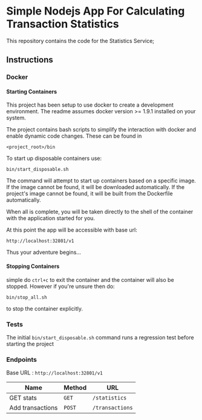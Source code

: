 # Simple Nodejs App For Calculating Transaction Statistics

This repository contains the code for the Statistics Service;

## Instructions

### Docker

#### Starting Containers

This project has been setup to use docker to create a development environment. The readme assumes docker version >= 1.9.1 installed on your system.

The project contains bash scripts to simplify the interaction with docker and enable dynamic code changes. These can be found in
```
<project_root>/bin
```

To start up disposable containers use:

```
bin/start_disposable.sh
```

The command will attempt to start up containers based on a specific image. If the image cannot be found, it will be downloaded automatically.
If the project's image cannot be found, it will be built from the Dockerfile automatically.

When all is complete, you will be taken directly to the shell of the container with the application started for you.

At this point the app will be accessible with base url:

    http://localhost:32801/v1


Thus your adventure begins... 

#### Stopping Containers

simple do ```ctrl+c``` to exit the container and the container will also be stopped. However if you're unsure then do:
```
bin/stop_all.sh
```
to stop the container explicitly.

### Tests

The initial ```bin/start_disposable.sh``` command runs a regression test before starting the project

### Endpoints
Base URL : `http://localhost:32801/v1`

| Name   | Method      | URL                  |
| ---    | ---         | ---                  |
| GET stats   | `GET`       | `/statistics`           |
| Add transactions   | `POST`      | `/transactions`           |


